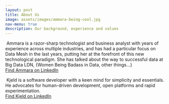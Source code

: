 ```yaml
---
layout: post
title: About Us
image: assets/images/ammara-being-cool.jpg
nav-menu: true
description: Our background, experience and values
---
```


<p>
<span class="image left"><img src="{% link assets/images/ammara-headshot.jpg %}" alt="" /></span>
Ammara is a razor-sharp technologist and business analyst with years of
experience across multiple industries, and has had a particular focus on 
Data Mesh in the last years, putting her at the forefront of this new 
technological paradigm. She has talked about the way to successful data at
Big Data LDN, {Women Being Badass in Data, other things...}

<br>
<a href="https://www.linkedin.com/in/ammara-gafoor/" target="_blank" rel="noopener noreferrer" aria-label="LinkedIn">
Find Ammara on LinkedIn
</a>
</p>

<p>
<span class="image right"><img src="{% link assets/images/kjeld-headshot.jpg %}" alt="" /></span>
Kjeld is a software developer with a keen mind for simplicity and essentials.
He advocates for human-driven development, open platforms and rapid 
experimentation.

<br>
<a href="https://www.linkedin.com/in/kjeld-schmidt/" target="_blank" rel="noopener noreferrer" aria-label="LinkedIn">
Find Kjeld on LinkedIn
</a>
</p>
